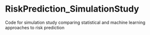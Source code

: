 # RiskPrediction_SimulationStudy
Code for simulation study comparing statistical and machine learning approaches to risk prediction 
